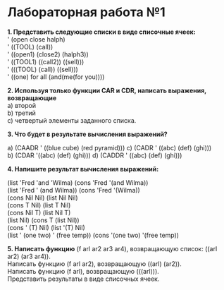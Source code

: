 # Лабораторная работа №1

**1.  Представить следующие списки в виде списочные ячеек:**  
' (open close halph)	  
' ((TOOL) (call))   
' ((open1) (close2) (halph3))	  
' ((TOOL1) ((call2)) ((sell)))   
' (((TOOL) (call)) ((sell)))    
' ((one) for all (and(me(for you))))	  

**2. Используя только функции CAR и CDR, написать выражения, возвращающие**  
a) второй  
b) третий  
c) четвертый элементы заданного списка.  

**3. Что будет в результате вычисления выражений?**

a) (CAADR ' ((blue cube) (red pyramid)))	c) (CADR ' ((abc) (def) (ghi)))  
b) (CDAR '((abc) (def) (ghi)))	d) (CADDR ' ((abc) (def) (ghi)))  

**4. Напишите результат вычисления выражений:**

(list 'Fred 'and 'Wilma)	(cons 'Fred '(and Wilma))  
(list 'Fred ' (and Wilma))	(cons 'Fred '(Wilma))  
(cons Nil Nil)	(list Nil Nil)  
(cons T Nil)	(list T Nil)  
(cons Nil T)	(list Nil T)  
(list Nil)	(cons T (list Nil))  
(cons ' (T) Nil)	(list '(T) Nil)  
(list ' (one two) ' (free temp))	(cons '(one two) '(free temp))  

**5.
Написать функцию** (f arl ar2 ar3 ar4), возвращающую список: ((arl ar2) (ar3 ar4)).  
Написать функцию (f arl ar2), возвращающую ((arl) (ar2)).  
Написать функцию (f arl), возвращающую       (((arl))).  
Представить результаты в виде списочных ячеек.  
